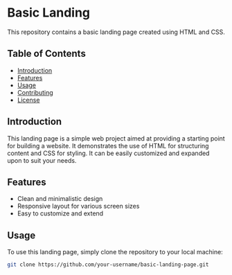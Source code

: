 # Basic Landing 
This repository contains a basic landing page created using HTML and CSS.

## Table of Contents
- [Introduction](#introduction)
- [Features](#features)
- [Usage](#usage)
- [Contributing](#contributing)
- [License](#license)

## Introduction
This landing page is a simple web project aimed at providing a starting point for building a website. It demonstrates the use of HTML for structuring content and CSS for styling. It can be easily customized and expanded upon to suit your needs.

## Features
- Clean and minimalistic design
- Responsive layout for various screen sizes
- Easy to customize and extend

## Usage
To use this landing page, simply clone the repository to your local machine:
```bash
git clone https://github.com/your-username/basic-landing-page.git

